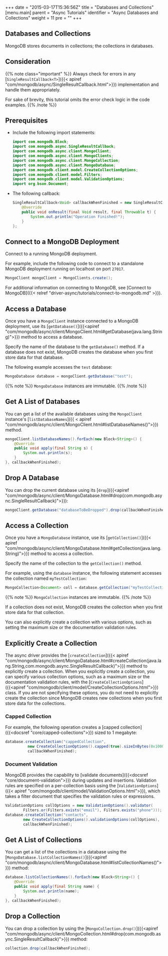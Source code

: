 +++
date = "2015-03-17T15:36:56Z"
title = "Databases and Collections"
[menu.main]
  parent = "Async Tutorials"
  identifier = "Async Databases and Collections"
  weight = 11
  pre = "<i class='fa'></i>"
+++

## Databases and Collections

MongoDB stores documents in collections; the collections in databases.

## Consideration

{{% note class="important" %}}
Always check for errors in any [`SingleResultCallback<T>`]({{< apiref "com/mongodb/async/SingleResultCallback.html">}}) implementation
and handle them appropriately.

For sake of brevity, this tutorial omits the error check logic in the code examples.
{{% /note %}}

## Prerequisites

- Include the following import statements:

    ```java
    import com.mongodb.Block;
    import com.mongodb.async.SingleResultCallback;
    import com.mongodb.async.client.MongoClient;
    import com.mongodb.async.client.MongoClients;
    import com.mongodb.async.client.MongoCollection;
    import com.mongodb.async.client.MongoDatabase;
    import com.mongodb.client.model.CreateCollectionOptions;
    import com.mongodb.client.model.Filters;
    import com.mongodb.client.model.ValidationOptions;
    import org.bson.Document;
    ```

- The following callback:

    ```java
    SingleResultCallback<Void> callbackWhenFinished = new SingleResultCallback<Void>() {
        @Override
        public void onResult(final Void result, final Throwable t) {
            System.out.println("Operation Finished!");
        }
    };
    ```

## Connect to a MongoDB Deployment

Connect to a running MongoDB deployment.

For example, include the following code to connect to a standalone MongoDB deployment running on localhost on port `27017`.

```java
MongoClient mongoClient = MongoClients.create();
```

For additional information on connecting to MongoDB, see [Connect to MongoDB]({{< relref "driver-async/tutorials/connect-to-mongodb.md" >}}).

## Access a Database

Once you have a `MongoClient` instance connected to a MongoDB deployment, use its [`getDatabase()`]({{<apiref "com/mongodb/async/client/MongoClient.html#getDatabase(java.lang.String)">}}) method to access a database.

Specify the name of the database to the `getDatabase()` method. If a database does not exist, MongoDB creates the database when you first store data for that database.

The following example accesses the ``test`` database:

```java
MongoDatabase database = mongoClient.getDatabase("test");
```

{{% note %}}
`MongoDatabase` instances are immutable.
{{% /note %}}

## Get A List of Databases

You can get a list of the available databases using the `MongoClient` instance's  [`listDatabaseNames`]({{ < apiref "com/mongodb/async/client/MongoClient.html#listDatabaseNames()">}}) method.

```java
mongoClient.listDatabaseNames().forEach(new Block<String>() {
    @Override
    public void apply(final String s) {
        System.out.println(s);
    }
}, callbackWhenFinished);
```

## Drop A Database

You can drop the current database using its [`drop`]({{<apiref "com/mongodb/async/client/MongoDatabase.html#drop(com.mongodb.async.SingleResultCallback)">}}):

```java
mongoClient.getDatabase("databaseToBeDropped").drop(callbackWhenFinished);
```

## Access a Collection

Once you have a `MongoDatabase` instance, use its [`getCollection()`]({{< apiref "com/mongodb/async/client/MongoDatabase.html#getCollection(java.lang.String)">}}) method to access a collection.

Specify the name of the collection to the `getCollection()` method.

For example, using the `database` instance, the following statement accesses the collection named `myTestCollection`:

```java
MongoCollection<Document> coll = database.getCollection("myTestCollection");
```

{{% note %}}
`MongoCollection` instances are immutable.
{{% /note %}}

If a collection does not exist, MongoDB creates the collection when you first store data for that collection.

You can also explicitly create a collection with various options, such as setting the maximum size or the documentation validation rules.

## Explicitly Create a Collection

The async driver provides the [`createCollection`]({{< apiref "com/mongodb/async/client/MongoDatabase.html#createCollection(java.lang.String,com.mongodb.async.SingleResultCallback)">}}) method to explicitly create a collection. When you explicitly create a collection, you can specify various collection options, such as a maximum size or the documentation validation rules, with the [`CreateCollectionOptions`]({{<apiref "com/mongodb/client/model/CreateCollectionOptions.html">}}) class. If you are not specifying these options, you do not need to explicitly create the collection since MongoDB creates new collections when you first store data for the collections.

### Capped Collection

For example, the following operation creates a [capped collection]({{<docsref "core/capped-collections">}}) sized to 1 megabyte:

```java
database.createCollection("cappedCollection",
          new CreateCollectionOptions().capped(true).sizeInBytes(0x100000),
          callbackWhenFinished);
```

### Document Validation

MongoDB provides the capability to [validate documents]({{<docsref "core/document-validation">}}) during updates and insertions. Validation rules are specified on a per-collection basis using the [`ValidationOptions`]({{< apiref "com/mongodb/client/model/ValidationOptions.html">}}), which takes a filter document that specifies the validation rules or expressions.

```java
ValidationOptions collOptions = new ValidationOptions().validator(
        Filters.or(Filters.exists("email"), Filters.exists("phone")));
database.createCollection("contacts",
        new CreateCollectionOptions().validationOptions(collOptions),
        callbackWhenFinished);
```

## Get A List of Collections

You can get a list of the collections in a database using the [`MongoDatabase.listCollectionNames()`]({{<apiref "com/mongodb/async/client/MongoDatabase.html#listCollectionNames()">}}) method:

```java
database.listCollectionNames().forEach(new Block<String>() {
    @Override
    public void apply(final String name) {
        System.out.println(name);
    }
}, callbackWhenFinished);
```

## Drop a Collection

You can drop a collection by using the [`MongoCollection.drop()`]({{<apiref "com/mongodb/async/client/MongoCollection.html#drop(com.mongodb.async.SingleResultCallback)">}}) method:

```java
collection.drop(callbackWhenFinished);
```

